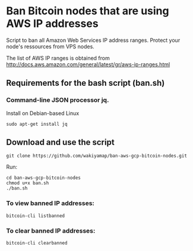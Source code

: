 # Ban Bitcoin nodes that are using AWS IP addresses
Script to ban all Amazon Web Services IP address ranges.
Protect your node's ressources from VPS nodes.

The list of AWS IP ranges is obtained from http://docs.aws.amazon.com/general/latest/gr/aws-ip-ranges.html

## Requirements for the bash script (ban.sh)

### Command-line JSON processor jq.

Install on Debian-based Linux
```` 
sudo apt-get install jq
```` 

## Download and use the script

`git clone https://github.com/wakiyamap/ban-aws-gcp-bitcoin-nodes.git`

Run:

````
cd ban-aws-gcp-bitcoin-nodes
chmod u+x ban.sh   
./ban.sh
````

### To view banned IP addresses:

````
bitcoin-cli listbanned
````

### To clear banned IP addresses:

````
bitcoin-cli clearbanned
````
